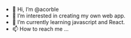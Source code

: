 - 👋 Hi, I’m @acorble
- 👀 I’m interested in creating my own web app.
- 🌱 I’m currently learning javascript and React.
- 📫 How to reach me ...

<!---
acorble/acorble is a ✨ special ✨ repository because its `README.md` (this file) appears on your GitHub profile.
You can click the Preview link to take a look at your changes.
--->
